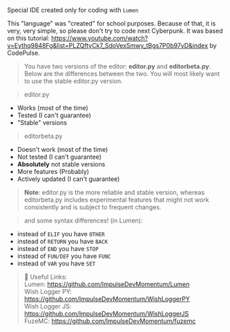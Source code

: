 Special IDE created only for coding with `Lumen`

This "language" was "created" for school purposes. Because of that, it is very, very simple, so please don't try to code next Cyberpunk. 
It was based on this tutorial: https://www.youtube.com/watch?v=Eythq9848Fg&list=PLZQftyCk7_SdoVexSmwy_tBgs7P0b97yD&index by CodePulse.

> You have two versions of the editor: **editor.py** and **editorbeta.py**. 
> Below are the differences between the two.
> You will most likely want to use the stable editor.py version.

> editor.py
- Works (most of the time)
- Tested (I can't guarantee)
- "Stable" versions

> editorbeta.py
- Doesn't work (most of the time)
- Not tested (I can't guarantee)
- **Absolutely** not stable versions
- More features (Probably)
- Actively updated (I can't guarantee)

> **Note**: editor.py is the more reliable and stable version, whereas editorbeta.py 
> includes experimental features that might not work consistently and is subject to frequent changes.

> and some syntax differences! (in Lumen):

- instead of `ELIF` you have `OTHER` <br>
- instead of `RETURN` you have `BACK` <br>
- instead of `END` you have `STOP` <br>
- instead of `FUN/DEF` you have `FUNC` <br>
- instead of `VAR` you have `SET` <br>

> 🔗 Useful Links: <br>
Lumen: https://github.com/ImpulseDevMomentum/Lumen <br>
Wish Logger PY: https://github.com/ImpulseDevMomentum/WishLoggerPY <br>
Wish Logger JS: https://github.com/ImpulseDevMomentum/WishLoggerJS <br>
FuzeMC: https://github.com/ImpulseDevMomentum/fuzemc <br>
